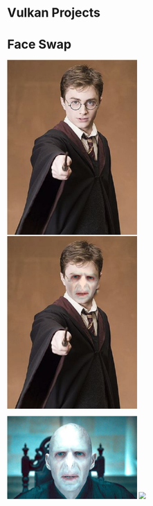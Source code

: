 # Vulkan Projects

# Face Swap

<p float="center">
    <img src="media/h.png", width="300">
    <img src="media/vonh.png", width="300">
</p>
<p float="center">
    <img src="media/v.png", width="300">
    <img src="media/honv.png", width="300">
</p>
